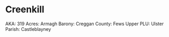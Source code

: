 # Creenkill

AKA: 319
Acres: Armagh
Barony: Creggan
County: Fews Upper
PLU: Ulster
Parish: Castleblayney